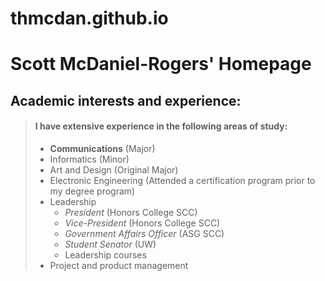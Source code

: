 # thmcdan.github.io

# Scott McDaniel-Rogers' Homepage

## Academic interests and experience:
>
> #### I have extensive experience in the following areas of study:
>  - **Communications** (Major)
>  - Informatics (Minor)
>  - Art and Design (Original Major)
>  - Electronic Engineering (Attended a certification program prior to my degree program)
>  - Leadership
>    - *President* (Honors College SCC)
>    - *Vice-President* (Honors College SCC)
>    - *Government Affairs Officer* (ASG SCC)
>    - *Student Senator* (UW)
>    - Leadership courses
>  - Project and product management


